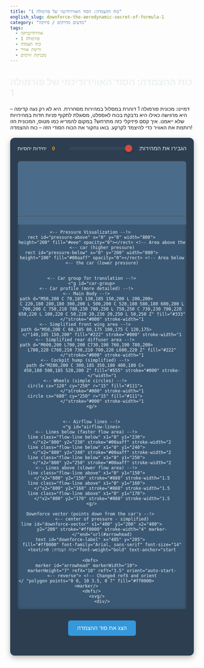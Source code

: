 ```yaml
---
title: "כוח ההצמדה: הסוד האווירודינמי של פורמולה 1"
english_slug: downforce-the-aerodynamic-secret-of-formula-1
category: "מדעים מדויקים / פיזיקה"
tags:
  - אווירודינמיקה
  - פורמולה 1
  - כוח הצמדה
  - זרימת אוויר
  - מכניקת זורמים
---
```

# כוח ההצמדה: הסוד האווירודינמי של פורמולה 1
דמיינו: מכונית פורמולה 1 דוהרת במסלול במהירות מסחררת. היא לא רק נעה קדימה – היא מרגישה כאילו היא נדבקת בכוח לאספלט, מסוגלת לתקוף פניות חדות במהירויות שלא ייאמנו. איך קסם פיזיקלי כזה מתרחש? במקום להמריא כמו מטוס, המכונית הזו רותמת את האוויר כדי להיצמד לקרקע. בואו נחקור את הכוח הסודי הזה – כוח ההצמדה!

<div id="app-container">
    <div class="controls">
        <label for="speed-slider">הגבירו את המהירות:</label>
        <input type="range" id="speed-slider" min="0" max="100" value="0">
        <span id="speed-value">0</span> יחידות יחסיות
    </div>
    <div id="visualization-area">
        <svg id="f1-car-svg" width="800" height="300" viewBox="0 0 800 300">
            <!-- Ground -->
            <line x1="0" y1="260" x2="800" y2="260" stroke="#555" stroke-width="2"/>

             <!-- Pressure Visualization -->
            <rect id="pressure-above" x="0" y="0" width="800" height="200" fill="#eee" opacity="0"></rect> <!-- Area above the car (higher pressure) -->
            <rect id="pressure-below" x="0" y="200" width="800" height="100" fill="#00aaff" opacity="0"></rect> <!-- Area below the car (lower pressure) -->


            <!-- Car group for translation -->
            <g id="car-group">
                <!-- Car profile (more detailed) -->
                <!-- Main Body -->
                <path d="M50,200 C 70,185 130,185 150,200 L 200,200 C 220,180 280,180 300,200 L 500,200 C 520,180 580,180 600,200 L 700,200 C 750,210 780,230 780,250 L 750,250 C 730,230 700,220 650,220 L 100,220 C 50,220 20,230 20,250 L 50,250 Z" fill="#333" stroke="#000" stroke-width="1"/>
                 <!-- Simplified front wing area -->
                <path d="M50,200 C 60,185 80,175 100,175 C 120,175 140,185 150,200" fill="#222" stroke="#000" stroke-width="1"/>
                 <!-- Simplified rear diffuser area -->
                <path d="M600,200 L700,200 C730,190 760,190 780,200 L780,220 C760,210 730,210 700,220 L600,220 Z" fill="#222" stroke="#000" stroke-width="1"/>
                 <!-- Cockpit hump (simplified) -->
                 <path d="M280,200 C 300,185 350,180 400,180 C 450,180 500,185 520,200 Z" fill="#555" stroke="#000" stroke-width="1"/>
                 <!-- Wheels (simple circles) -->
                 <circle cx="120" cy="250" r="15" fill="#111" stroke="#000" stroke-width="1"/>
                 <circle cx="680" cy="250" r="15" fill="#111" stroke="#000" stroke-width="1"/>
            </g>


            <!-- Airflow lines -->
            <g id="airflow-lines">
                <!-- Lines below (faster flow area) -->
                <line class="flow-line below" x1="0" y1="230" x2="800" y2="230" stroke="#00aaff" stroke-width="2"/>
                <line class="flow-line below" x1="0" y1="240" x2="800" y2="240" stroke="#00aaff" stroke-width="2"/>
                <line class="flow-line below" x1="0" y1="250" x2="800" y2="250" stroke="#00aaff" stroke-width="2"/>
                <!-- Lines above (slower flow area) -->
                <line class="flow-line above" x1="0" y1="150" x2="800" y2="150" stroke="#888" stroke-width="1.5"/>
                <line class="flow-line above" x1="0" y1="160" x2="800" y2="160" stroke="#888" stroke-width="1.5"/>
                <line class="flow-line above" x1="0" y1="170" x2="800" y2="170" stroke="#888" stroke-width="1.5"/>
            </g>

             <!-- Downforce vector (points down from the car's center of pressure - simplified) -->
            <line id="downforce-vector" x1="400" y1="200" x2="400" y2="200" stroke="#ff0000" stroke-width="4" marker-end="url(#arrowhead)"/>
             <text id="downforce-label" x="405" y="205" fill="#ff0000" font-family="Arial, sans-serif" font-size="14" font-weight="bold" text-anchor="start">כוח הצמדה: 0</text>

             <defs>
                <marker id="arrowhead" markerWidth="10" markerHeight="7" refX="10" refY="3.5" orient="auto-start-reverse"> <!-- Changed refX and orient -->
                <polygon points="0 0, 10 3.5, 0 7" fill="#ff0000" />
                </marker>
            </defs>
        </svg>
    </div>
</div>

<style>
    #app-container {
        font-family: 'Arial', sans-serif;
        direction: rtl;
        text-align: center;
        margin: 20px auto;
        max-width: 800px;
        padding: 20px;
        background-color: #2c3e50; /* Dark background */
        border-radius: 12px;
        box-shadow: 0 5px 15px rgba(0,0,0,0.3);
        color: #ecf0f1; /* Light text */
    }

    h1 {
        color: #ecf0f1;
        margin-bottom: 20px;
        font-size: 1.8em;
    }

    .controls {
        margin-bottom: 25px;
        display: flex;
        align-items: center;
        justify-content: center;
        gap: 15px;
    }

    .controls label {
        font-size: 1.1em;
    }

    #speed-slider {
        flex-grow: 1;
        max-width: 500px;
        -webkit-appearance: none;
        appearance: none;
        height: 8px;
        background: #34495e; /* Darker track */
        outline: none;
        opacity: 0.9;
        transition: opacity .2s;
        border-radius: 4px;
    }

    #speed-slider:hover {
        opacity: 1;
    }

    #speed-slider::-webkit-slider-thumb {
        -webkit-appearance: none;
        appearance: none;
        width: 20px;
        height: 20px;
        background: #e74c3c; /* Red thumb */
        cursor: pointer;
        border-radius: 50%;
        box-shadow: 0 2px 5px rgba(0,0,0,0.2);
    }

    #speed-slider::-moz-range-thumb {
        width: 20px;
        height: 20px;
        background: #e74c3c;
        cursor: pointer;
        border-radius: 50%;
        box-shadow: 0 2px 5px rgba(0,0,0,0.2);
    }

    #speed-value {
        font-weight: bold;
        color: #f39c12; /* Orange value */
        min-width: 30px; /* Prevent layout shifts */
        text-align: left; /* Align right for RTL context */
    }

    #visualization-area {
        position: relative;
        overflow: hidden;
        border: 1px solid #444;
        border-radius: 8px;
        background-color: #3b5975; /* Slightly lighter background for viz */
        box-shadow: inset 0 0 10px rgba(0,0,0,0.2);
    }

    #f1-car-svg {
        display: block;
        margin: 0 auto;
        background-color: #4a6c8a; /* Sky-like background */
    }

    #car-group {
         transition: transform 0.1s ease-out; /* Smooth car lowering effect */
    }

    .flow-line {
        animation-name: flow-animation;
        animation-timing-function: linear;
        animation-iteration-count: infinite;
        stroke-dasharray: none; /* Solid lines */
    }

    .flow-line.below {
        /* Animation duration set by JS */
        /* stroke: #00aaff; */ /* Color set in HTML/SVG */
    }

    .flow-line.above {
        /* Animation duration set by JS */
        /* stroke: #888; */ /* Color set in HTML/SVG */
    }

    @keyframes flow-animation {
        0% {
            transform: translateX(0);
        }
        100% {
            transform: translateX(800px); /* Needs to match SVG width */
        }
    }

    #downforce-vector {
        transform-origin: 400px 200px;
        transition: y2 0.1s ease-out;
    }

    #downforce-label {
         transition: transform 0.1s ease-out, y 0.1s ease-out;
         text-shadow: 1px 1px 2px rgba(0,0,0,0.5);
    }

     #pressure-below, #pressure-above {
        transition: opacity 0.1s ease-out;
        pointer-events: none; /* Allow clicking through */
    }

    #show-explanation-btn {
        display: block;
        margin: 30px auto 20px auto;
        padding: 12px 25px;
        font-size: 1.1em;
        cursor: pointer;
        background-color: #3498db; /* Blue button */
        color: white;
        border: none;
        border-radius: 6px;
        transition: background-color 0.2s ease;
    }

    #show-explanation-btn:hover {
        background-color: #2980b9; /* Darker blue on hover */
    }

    #explanation {
        margin-top: 20px;
        padding: 20px;
        border-top: 1px solid #444;
        text-align: right;
        background-color: #34495e; /* Darker background for explanation */
        border-radius: 8px;
        color: #ecf0f1;
    }

    #explanation h2 {
        text-align: center;
        margin-bottom: 20px;
        color: #f39c12; /* Orange heading */
        font-size: 1.6em;
    }

    #explanation p {
        margin-bottom: 15px;
        line-height: 1.8;
    }

    #explanation strong {
        color: #bdc3c7; /* Greyish highlight */
    }

    #explanation ul {
        margin-bottom: 15px;
        padding-right: 20px; /* Indent list for RTL */
    }

    #explanation li {
         margin-bottom: 8px;
         line-height: 1.6;
    }

    /* Responsive adjustment */
    @media (max-width: 600px) {
        #f1-car-svg {
            width: 100%;
            height: auto; /* Maintain aspect ratio */
        }
        #speed-slider {
            width: 70%;
        }
        .controls {
            flex-direction: column;
            gap: 10px;
        }
        .controls label, .controls span {
            margin: 0;
        }
    }


</style>

<button id="show-explanation-btn">הצג את סוד ההצמדה</button>

<div id="explanation" style="display: none;">
    <h2>פירוק הסוד: איך נוצר כוח ההצמדה?</h2>

    <p><strong>כוח הצמדה מול כוח עילוי: הצד ההפוך של האווירודינמיקה</strong><br>
    אם כנף מטוס מתוכננת לדחוף את האוויר מטה כדי שהאוויר ידחוף אותה למעלה (כוח עילוי), הרי שמכונית פורמולה 1 עושה את ההפך המדויק! היא מעוצבת כך שהאוויר ידחוף אותה חזק כלפי מטה – זהו כוח ההצמדה (Downforce).</p>

    <p><strong>עקרון ברנולי בפעולה: מהירות זרימה ולחץ</strong><br>
    הבסיס הפיזיקלי טמון בעקרון ברנולי: ככל שמהירות זרימת האוויר גבוהה יותר, כך הלחץ שהוא מפעיל נמוך יותר. ולהיפך: מהירות זרימה נמוכה יותר פירושה לחץ גבוה יותר.</p>

    <p><strong>הצורה המיוחדת של המכונית: מאיצים אוויר מתחתיה!</strong><br>
    כאן נכנסת לתמונה גאוניות העיצוב:
    <ul>
        <li><strong>כנפיים הפוכות:</strong> הכנפיים הקדמית והאחורית של המכונית הן למעשה כנפי מטוס הפוכות. הן מאלצות את האוויר שחולף מתחתן לנוע מהר יותר מהאוויר שמעליהן.</li>
        <li><strong>רצפת המכונית והדיפיוזר:</strong> החלק התחתון של המכונית הוא המרכיב העיקרי. הוא מעוצב בצורת "ונטורי" ותעלה מתרחבת (הדיפיוזר) בחלק האחורי. המנהור הייחודי הזה דוחס את האוויר שעובר מתחת למכונית ומאלץ אותו להאיץ דרמטית.</li>
    </ul>
    השילוב של כל האלמנטים הללו מבטיח שהאוויר מתחת למכונית זורם <strong>הרבה יותר מהר</strong> מהאוויר שזורם מעליה.</p>

    <p><strong>הפרש הלחצים: נוצר "ואקום" חלקי מתחת למכונית</strong><br>
    בהתאם לעקרון ברנולי, זרימת האוויר המהירה מתחת למכונית יוצרת אזור של לחץ נמוך מאוד. מעל המכונית, האוויר זורם לאט יותר (או בלחץ אטמוספירי רגיל יותר) ולכן הלחץ שם גבוה יותר.</p>

    <p><strong>התוצאה: כוח דחיפה אדיר כלפי מטה</strong><br>
    כעת יש לנו לחץ גבוה מעל המכונית ולחץ נמוך מתחתיה. הפרש הלחצים הזה דוחף את המכונית בכוח אדיר כלפי האספלט. זהו כוח ההצמדה!</p>

    <p><strong>למה זה קריטי בפורמולה 1?</strong><br>
    כוח ההצמדה "מצמיד" את המכונית למסלול ומגדיל דרמטית את האחיזה המכנית של הצמיגים. אחיזה גדולה יותר מאפשרת למכונית לבלום מאוחר יותר, להאיץ מהר יותר, והכי חשוב – לעבור פניות במהירויות פנטסטיות מבלי לאבד שליטה. ככל שהמכונית מהירה יותר, כך כוח ההצמדה גדל (פי 4 עם הכפלת המהירות!), ולכן בפורמולה 1, מהירות גבוהה בפניה דווקא <strong>מגבירה</strong> את היכולת לפנות!</p>
</div>

<script>
    const speedSlider = document.getElementById('speed-slider');
    const speedValueSpan = document.getElementById('speed-value');
    const airflowLines = document.querySelectorAll('.flow-line');
    const downforceVector = document.getElementById('downforce-vector');
    const downforceLabel = document.getElementById('downforce-label');
    const showExplanationBtn = document.getElementById('show-explanation-btn');
    const explanationDiv = document.getElementById('explanation');
    const carGroup = document.getElementById('car-group');
    const pressureAbove = document.getElementById('pressure-above');
    const pressureBelow = document.getElementById('pressure-below');

    const carYCenter = 200; // Approximate Y coordinate for the car's central line in the SVG
    const initialCarY = 0; // Initial translateY offset for car-group

    // Initial state update
    updateVisualization(speedSlider.value);

    // Event listener for slider
    speedSlider.addEventListener('input', (event) => {
        const speed = event.target.value;
        speedValueSpan.textContent = speed;
        updateVisualization(speed);
    });

     // Event listener for explanation button
    showExplanationBtn.addEventListener('click', () => {
        const isHidden = explanationDiv.style.display === 'none';
        explanationDiv.style.display = isHidden ? 'block' : 'none';
        showExplanationBtn.textContent = isHidden ? 'הסתר הסבר' : 'הצג את סוד ההצמדה'; // Updated text
    });

    function updateVisualization(speed) {
        const speedNormalized = speed / 100; // Normalize speed to 0-1
        const speedSquared = speedNormalized * speedNormalized;

        // Update airflow animation speed
        // Animation duration should decrease significantly as speed increases
        // Use a non-linear scale, perhaps inverse of speedSquared for duration feel
        airflowLines.forEach(line => {
            const baseDuration = line.classList.contains('below') ? 2 : 4; // Base duration in seconds
            // Duration gets much shorter at high speeds, longer at low speeds
             let duration = baseDuration / (speedNormalized * speedNormalized * 0.9 + 0.1); // Scale duration inversely with speed^2
             if (speedNormalized < 0.05) duration = baseDuration / 0.1; // Prevent extremely fast animation at near-zero speed
             line.style.animationDuration = `${duration}s`;
             line.style.animationPlayState = speedNormalized > 0 ? 'running' : 'paused';
             // Ensure lines are positioned correctly if animation was paused at 0
             if (speedNormalized === 0) {
                 line.style.transform = 'translateX(0)';
             }
        });

        // Update downforce vector length (proportional to speed squared)
        const maxDownforceMagnitude = 150; // Max visual downforce units
        const downforceMagnitude = speedSquared * maxDownforceMagnitude; // Scale magnitude based on speed^2

        // Vector starts from car's approximate center (400, 200)
        const vectorLength = downforceMagnitude * 0.5; // Scale vector length visually (max ~75px)
        const vectorEndY = carYCenter + vectorLength; // Vector points downwards

        // Update the line coordinates
        downforceVector.setAttribute('x1', 400);
        downforceVector.setAttribute('y1', carYCenter);
        downforceVector.setAttribute('x2', 400);
        downforceVector.setAttribute('y2', vectorEndY);

        // Update the label position and text
         downforceLabel.setAttribute('x', 405); // Slightly offset from the line
         // Position label slightly above the arrow tip for clarity, but below car origin
         const labelY = Math.max(carYCenter + 15, vectorEndY - 10); // Ensure label is below origin and near arrow tip
         downforceLabel.setAttribute('y', labelY);
         downforceLabel.textContent = `כוח הצמדה: ${Math.round(downforceMagnitude)}`;

         // Update car's slight vertical shift due to downforce
         const carLoweringEffect = downforceMagnitude * 0.08; // Scale lowering effect (max ~12px)
         carGroup.style.transform = `translateY(${initialCarY + carLoweringEffect}px)`;

         // Update pressure visualization opacity
         const pressureOpacity = speedNormalized * 0.7; // Max opacity 70%
         pressureBelow.style.opacity = pressureOpacity;
         pressureAbove.style.opacity = pressureOpacity * 0.4; // Less intense visualization above
    }
</script>
```